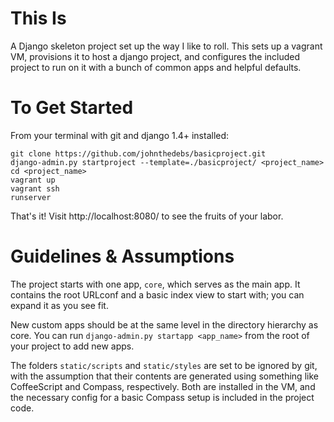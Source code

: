 This Is
=======

A Django skeleton project set up the way I like to roll. This sets up a vagrant
VM, provisions it to host a django project, and configures the included
project to run on it with a bunch of common apps and helpful defaults.


To Get Started
==============

From your terminal with git and django 1.4+ installed:

    git clone https://github.com/johnthedebs/basicproject.git
    django-admin.py startproject --template=./basicproject/ <project_name>
    cd <project_name>
    vagrant up
    vagrant ssh
    runserver

That's it! Visit http://localhost:8080/ to see the fruits of your labor.


Guidelines & Assumptions
========================

The project starts with one app, `core`, which serves as the main app. It
contains the root URLconf and a basic index view to start with; you can
expand it as you see fit.

New custom apps should be at the same level in the directory hierarchy
as core. You can run `django-admin.py startapp <app_name>` from the root
of your project to add new apps.

The folders `static/scripts` and `static/styles` are set to be ignored
by git, with the assumption that their contents are generated using
something like CoffeeScript and Compass, respectively. Both are
installed in the VM, and the necessary config for a basic Compass setup
is included in the project code.

